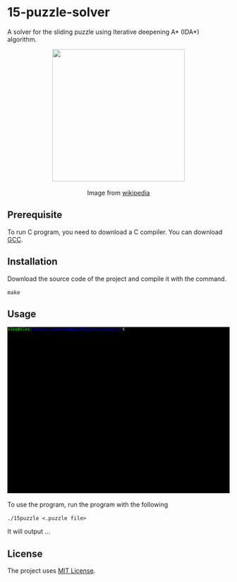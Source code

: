 # 15-puzzle-solver

A solver for the sliding puzzle using Iterative deepening A* (IDA*) algorithm. 

<p align="center">
  <img width="300" height="300" src="https://upload.wikimedia.org/wikipedia/commons/f/ff/15-puzzle_magical.svg">
  <p align="center">Image from <a href="https://en.wikipedia.org/wiki/15_puzzle">wikipedia</a></p>
</p>

## Prerequisite

To run C program, you need to download a C compiler. You can download [GCC](https://gcc.gnu.org/).

## Installation

Download the source code of the project and compile it with the command. 
```
make
```
## Usage

![](15ps.gif)

To use the program, run the program with the following
```
./15puzzle <.puzzle file>
```
It will output ...

## License

The project uses [MIT License](<LICENSE>).

